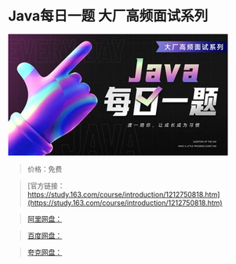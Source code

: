 # Java每日一题 大厂高频面试系列

![img](../../../assets/study163/free/abbab8efc62040edb695fb0eb7d84e79.jpg)

> 价格：免费

> [官方链接：https://study.163.com/course/introduction/1212750818.htm](https://study.163.com/course/introduction/1212750818.htm)

> [阿里网盘：]()

> [百度网盘：]()

> [夸克网盘：]()
